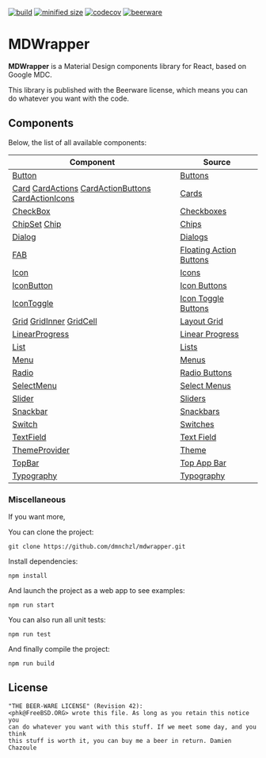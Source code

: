 [![build](https://travis-ci.org/DmnChzl/MDWrapper.svg)](https://travis-ci.org/DmnChzl/MDWrapper.svg) [![minified size](https://img.shields.io/bundlephobia/min/mdwrapper.svg)](https://www.npmjs.com/package/mdwrapper) [![codecov](https://img.shields.io/codecov/c/github/DmnChzl/MDWrapper.svg)](https://codecov.io/gh/DmnChzl/MDWrapper) [![beerware](https://img.shields.io/badge/license-beerware-orange.svg)](https://wikipedia.org/wiki/beerware)

# MDWrapper

**MDWrapper** is a Material Design components library for React, based on Google MDC.

This library is published with the Beerware license, which means you can do whatever you want with the code.

## Components

Below, the list of all available components:

| **Component** | **Source** |
|--|--|
| [Button](./src/components/demo/button/README.md) | [Buttons](https://material.io/develop/web/components/buttons) |
| [Card](./src/components/demo/card/README.md) [CardActions](./src/components/demo/card/README.md) [CardActionButtons](./src/components/demo/card/README.md) [CardActionIcons](./src/components/demo/card/README.md) | [Cards](https://material.io/develop/web/components/cards) |
| [CheckBox](./src/components/demo/checkbox/README.md) | [Checkboxes](https://material.io/develop/web/components/input-controls/checkboxes) |
| [ChipSet](./src/components/demo/chipset/README.md) [Chip](./src/components/demo/chipset/README.md) | [Chips](https://material.io/develop/web/components/chips) |
| [Dialog](./src/components/demo/dialog/README.md) | [Dialogs](https://material.io/develop/web/components/dialogs) |
| [FAB](./src/components/demo/fab/README.md) | [Floating Action Buttons](https://material.io/develop/web/components/buttons/floating-action-buttons) |
| [Icon](./src/components/demo/icon/README.md) | [Icons](https://material.io/tools/icons) |
| [IconButton](./src/components/demo/icon_button/README.md) | [Icon Buttons](https://material.io/develop/web/components/buttons/icon-buttons) |
| [IconToggle](./src/components/demo/icon_toggle/README.md) | [Icon Toggle Buttons](https://material.io/develop/web/components/buttons/icon-toggle-buttons) |
| [Grid](./src/components/demo/layout/README.md) [GridInner](./src/components/demo/layout/README.md) [GridCell](./src/components/demo/layout/README.md) | [Layout Grid](https://material.io/develop/web/components/layout-grid) |
| [LinearProgress](./src/components/demo/linear_progress/README.md) | [Linear Progress](https://material.io/develop/web/components/linear-progress) |
| [List](./src/components/demo/list/README.md) | [Lists](https://material.io/develop/web/components/lists) |
| [Menu](./src/components/demo/menu/README.md) | [Menus](https://material.io/develop/web/components/menus) |
| [Radio](./src/components/demo/radio/README.md) | [Radio Buttons](https://material.io/develop/web/components/input-controls/radio-buttons) |
| [SelectMenu](./src/components/demo/select_menu/README.md) | [Select Menus](https://material.io/develop/web/components/input-controls/select-menus) |
| [Slider](./src/components/demo/slider/README.md) | [Sliders](https://material.io/develop/web/components/input-controls/sliders) |
| [Snackbar](./src/components/demo/snackbar/README.md) | [Snackbars](https://material.io/develop/web/components/snackbars) |
| [Switch](./src/components/demo/switch/README.md) | [Switches](https://material.io/develop/web/components/input-controls/switches) |
| [TextField](./src/components/demo/textfield/README.md) | [Text Field](https://material.io/develop/web/components/input-controls/text-field) |
| [ThemeProvider](./src/components/demo/theme_provider/README.md) | [Theme](https://material.io/develop/web/components/theme) |
| [TopBar](./src/components/demo/topbar/README.md) | [Top App Bar](https://material.io/develop/web/components/top-app-bar) |
| [Typography](./src/components/demo/typography/README.md) | [Typography](https://material.io/develop/web/components/typography) |

### Miscellaneous

If you want more,

You can clone the project:

```
git clone https://github.com/dmnchzl/mdwrapper.git
```

Install dependencies:

```
npm install
```

And launch the project as a web app to see examples:

```
npm run start
```

You can also run all unit tests:

```
npm run test
```

And finally compile the project:

```
npm run build
```

## License

```
"THE BEER-WARE LICENSE" (Revision 42):
<phk@FreeBSD.ORG> wrote this file. As long as you retain this notice you
can do whatever you want with this stuff. If we meet some day, and you think
this stuff is worth it, you can buy me a beer in return. Damien Chazoule
```
